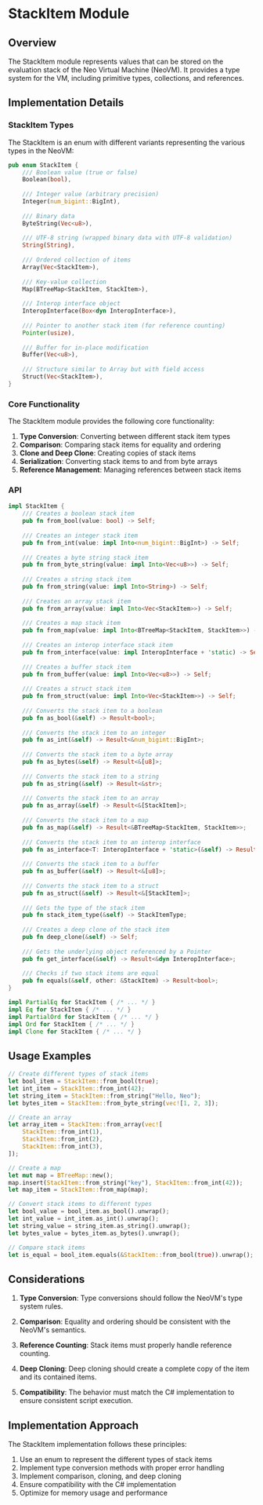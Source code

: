 # StackItem Module

## Overview

The StackItem module represents values that can be stored on the evaluation stack of the Neo Virtual Machine (NeoVM). It provides a type system for the VM, including primitive types, collections, and references.

## Implementation Details

### StackItem Types

The StackItem is an enum with different variants representing the various types in the NeoVM:

```rust
pub enum StackItem {
    /// Boolean value (true or false)
    Boolean(bool),
    
    /// Integer value (arbitrary precision)
    Integer(num_bigint::BigInt),
    
    /// Binary data
    ByteString(Vec<u8>),
    
    /// UTF-8 string (wrapped binary data with UTF-8 validation)
    String(String),
    
    /// Ordered collection of items
    Array(Vec<StackItem>),
    
    /// Key-value collection
    Map(BTreeMap<StackItem, StackItem>),
    
    /// Interop interface object
    InteropInterface(Box<dyn InteropInterface>),
    
    /// Pointer to another stack item (for reference counting)
    Pointer(usize),
    
    /// Buffer for in-place modification
    Buffer(Vec<u8>),
    
    /// Structure similar to Array but with field access
    Struct(Vec<StackItem>),
}
```

### Core Functionality

The StackItem module provides the following core functionality:

1. **Type Conversion**: Converting between different stack item types
2. **Comparison**: Comparing stack items for equality and ordering
3. **Clone and Deep Clone**: Creating copies of stack items
4. **Serialization**: Converting stack items to and from byte arrays
5. **Reference Management**: Managing references between stack items

### API

```rust
impl StackItem {
    /// Creates a boolean stack item
    pub fn from_bool(value: bool) -> Self;
    
    /// Creates an integer stack item
    pub fn from_int(value: impl Into<num_bigint::BigInt>) -> Self;
    
    /// Creates a byte string stack item
    pub fn from_byte_string(value: impl Into<Vec<u8>>) -> Self;
    
    /// Creates a string stack item
    pub fn from_string(value: impl Into<String>) -> Self;
    
    /// Creates an array stack item
    pub fn from_array(value: impl Into<Vec<StackItem>>) -> Self;
    
    /// Creates a map stack item
    pub fn from_map(value: impl Into<BTreeMap<StackItem, StackItem>>) -> Self;
    
    /// Creates an interop interface stack item
    pub fn from_interface(value: impl InteropInterface + 'static) -> Self;
    
    /// Creates a buffer stack item
    pub fn from_buffer(value: impl Into<Vec<u8>>) -> Self;
    
    /// Creates a struct stack item
    pub fn from_struct(value: impl Into<Vec<StackItem>>) -> Self;
    
    /// Converts the stack item to a boolean
    pub fn as_bool(&self) -> Result<bool>;
    
    /// Converts the stack item to an integer
    pub fn as_int(&self) -> Result<&num_bigint::BigInt>;
    
    /// Converts the stack item to a byte array
    pub fn as_bytes(&self) -> Result<&[u8]>;
    
    /// Converts the stack item to a string
    pub fn as_string(&self) -> Result<&str>;
    
    /// Converts the stack item to an array
    pub fn as_array(&self) -> Result<&[StackItem]>;
    
    /// Converts the stack item to a map
    pub fn as_map(&self) -> Result<&BTreeMap<StackItem, StackItem>>;
    
    /// Converts the stack item to an interop interface
    pub fn as_interface<T: InteropInterface + 'static>(&self) -> Result<&T>;
    
    /// Converts the stack item to a buffer
    pub fn as_buffer(&self) -> Result<&[u8]>;
    
    /// Converts the stack item to a struct
    pub fn as_struct(&self) -> Result<&[StackItem]>;
    
    /// Gets the type of the stack item
    pub fn stack_item_type(&self) -> StackItemType;
    
    /// Creates a deep clone of the stack item
    pub fn deep_clone(&self) -> Self;
    
    /// Gets the underlying object referenced by a Pointer
    pub fn get_interface(&self) -> Result<&dyn InteropInterface>;
    
    /// Checks if two stack items are equal
    pub fn equals(&self, other: &StackItem) -> Result<bool>;
}

impl PartialEq for StackItem { /* ... */ }
impl Eq for StackItem { /* ... */ }
impl PartialOrd for StackItem { /* ... */ }
impl Ord for StackItem { /* ... */ }
impl Clone for StackItem { /* ... */ }
```

## Usage Examples

```rust
// Create different types of stack items
let bool_item = StackItem::from_bool(true);
let int_item = StackItem::from_int(42);
let string_item = StackItem::from_string("Hello, Neo");
let bytes_item = StackItem::from_byte_string(vec![1, 2, 3]);

// Create an array
let array_item = StackItem::from_array(vec![
    StackItem::from_int(1),
    StackItem::from_int(2),
    StackItem::from_int(3),
]);

// Create a map
let mut map = BTreeMap::new();
map.insert(StackItem::from_string("key"), StackItem::from_int(42));
let map_item = StackItem::from_map(map);

// Convert stack items to different types
let bool_value = bool_item.as_bool().unwrap();
let int_value = int_item.as_int().unwrap();
let string_value = string_item.as_string().unwrap();
let bytes_value = bytes_item.as_bytes().unwrap();

// Compare stack items
let is_equal = bool_item.equals(&StackItem::from_bool(true)).unwrap();
```

## Considerations

1. **Type Conversion**: Type conversions should follow the NeoVM's type system rules.

2. **Comparison**: Equality and ordering should be consistent with the NeoVM's semantics.

3. **Reference Counting**: Stack items must properly handle reference counting.

4. **Deep Cloning**: Deep cloning should create a complete copy of the item and its contained items.

5. **Compatibility**: The behavior must match the C# implementation to ensure consistent script execution.

## Implementation Approach

The StackItem implementation follows these principles:

1. Use an enum to represent the different types of stack items
2. Implement type conversion methods with proper error handling
3. Implement comparison, cloning, and deep cloning
4. Ensure compatibility with the C# implementation
5. Optimize for memory usage and performance 